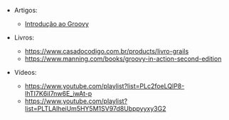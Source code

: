 - Artigos:
  * [Introdução ao Groovy](https://www.devmedia.com.br/linguagem-de-programacao-groovy-introducao/34099)

- Livros:
  * https://www.casadocodigo.com.br/products/livro-grails
  * https://www.manning.com/books/groovy-in-action-second-edition

- Vídeos:
  * https://www.youtube.com/playlist?list=PLc2foeLQlP8-lhTI7K6iI7nw6E_iwAt-p
  * https://www.youtube.com/playlist?list=PLTLAlheiUm5HY5M1SV97d8Ubppyyxy3G2
